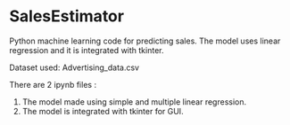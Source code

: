# SalesEstimator
Python machine learning code for predicting sales. The model uses linear regression and it is integrated with tkinter. 

Dataset used:
Advertising_data.csv

There are 2 ipynb files :
1. The model made using simple and multiple linear regression.
2. The model is integrated with tkinter for GUI.


